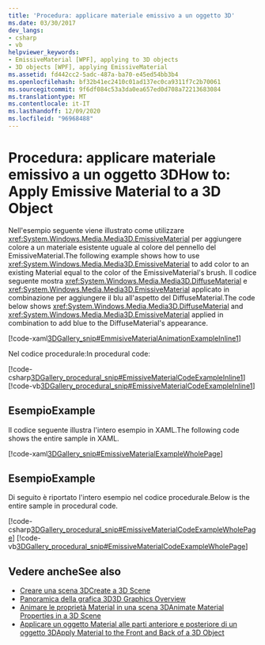 ```yaml
---
title: 'Procedura: applicare materiale emissivo a un oggetto 3D'
ms.date: 03/30/2017
dev_langs:
- csharp
- vb
helpviewer_keywords:
- EmissiveMaterial [WPF], applying to 3D objects
- 3D objects [WPF], applying EmissiveMaterial
ms.assetid: fd442cc2-5adc-487a-ba70-e45ed54bb3b4
ms.openlocfilehash: bf32b41ec2410c01ad137ec0ca9311f7c2b70061
ms.sourcegitcommit: 9f6df084c53a3da0ea657ed0d708a72213683084
ms.translationtype: MT
ms.contentlocale: it-IT
ms.lasthandoff: 12/09/2020
ms.locfileid: "96968488"
---
```

# <a name="how-to-apply-emissive-material-to-a-3d-object"></a><span data-ttu-id="7c57d-102">Procedura: applicare materiale emissivo a un oggetto 3D</span><span class="sxs-lookup"><span data-stu-id="7c57d-102">How to: Apply Emissive Material to a 3D Object</span></span>
<span data-ttu-id="7c57d-103">Nell'esempio seguente viene illustrato come utilizzare <xref:System.Windows.Media.Media3D.EmissiveMaterial> per aggiungere colore a un materiale esistente uguale al colore del pennello del EmissiveMaterial.</span><span class="sxs-lookup"><span data-stu-id="7c57d-103">The following example shows how to use <xref:System.Windows.Media.Media3D.EmissiveMaterial> to add color to an existing Material equal to the color of the EmissiveMaterial's brush.</span></span> <span data-ttu-id="7c57d-104">Il codice seguente mostra <xref:System.Windows.Media.Media3D.DiffuseMaterial> e <xref:System.Windows.Media.Media3D.EmissiveMaterial> applicato in combinazione per aggiungere il blu all'aspetto del DiffuseMaterial.</span><span class="sxs-lookup"><span data-stu-id="7c57d-104">The code below shows <xref:System.Windows.Media.Media3D.DiffuseMaterial> and <xref:System.Windows.Media.Media3D.EmissiveMaterial> applied in combination to add blue to the DiffuseMaterial's appearance.</span></span>  
  
 [!code-xaml[3DGallery_snip#EmmisiveMaterialAnimationExampleInline1](~/samples/snippets/csharp/VS_Snippets_Wpf/3DGallery_snip/CS/EmissiveMaterialExample.xaml#emmisivematerialanimationexampleinline1)]  
  
 <span data-ttu-id="7c57d-105">Nel codice procedurale:</span><span class="sxs-lookup"><span data-stu-id="7c57d-105">In procedural code:</span></span>  
  
 [!code-csharp[3DGallery_procedural_snip#EmissiveMaterialCodeExampleInline1](~/samples/snippets/csharp/VS_Snippets_Wpf/3DGallery_procedural_snip/CSharp/EmissiveMaterialExample.cs#emissivematerialcodeexampleinline1)]
 [!code-vb[3DGallery_procedural_snip#EmissiveMaterialCodeExampleInline1](~/samples/snippets/visualbasic/VS_Snippets_Wpf/3DGallery_procedural_snip/visualbasic/emissivematerialexample.vb#emissivematerialcodeexampleinline1)]  
  
## <a name="example"></a><span data-ttu-id="7c57d-106">Esempio</span><span class="sxs-lookup"><span data-stu-id="7c57d-106">Example</span></span>  
 <span data-ttu-id="7c57d-107">Il codice seguente illustra l'intero esempio in XAML.</span><span class="sxs-lookup"><span data-stu-id="7c57d-107">The following code shows the entire sample in XAML.</span></span>  
  
 [!code-xaml[3DGallery_snip#EmissiveMaterialExampleWholePage](~/samples/snippets/csharp/VS_Snippets_Wpf/3DGallery_snip/CS/EmissiveMaterialExample.xaml#emissivematerialexamplewholepage)]  
  
## <a name="example"></a><span data-ttu-id="7c57d-108">Esempio</span><span class="sxs-lookup"><span data-stu-id="7c57d-108">Example</span></span>  
 <span data-ttu-id="7c57d-109">Di seguito è riportato l'intero esempio nel codice procedurale.</span><span class="sxs-lookup"><span data-stu-id="7c57d-109">Below is the entire sample in procedural code.</span></span>  
  
 [!code-csharp[3DGallery_procedural_snip#EmissiveMaterialCodeExampleWholePage](~/samples/snippets/csharp/VS_Snippets_Wpf/3DGallery_procedural_snip/CSharp/EmissiveMaterialExample.cs#emissivematerialcodeexamplewholepage)]
 [!code-vb[3DGallery_procedural_snip#EmissiveMaterialCodeExampleWholePage](~/samples/snippets/visualbasic/VS_Snippets_Wpf/3DGallery_procedural_snip/visualbasic/emissivematerialexample.vb#emissivematerialcodeexamplewholepage)]  
  
## <a name="see-also"></a><span data-ttu-id="7c57d-110">Vedere anche</span><span class="sxs-lookup"><span data-stu-id="7c57d-110">See also</span></span>

- [<span data-ttu-id="7c57d-111">Creare una scena 3D</span><span class="sxs-lookup"><span data-stu-id="7c57d-111">Create a 3D Scene</span></span>](how-to-create-a-3-d-scene.md)
- [<span data-ttu-id="7c57d-112">Panoramica della grafica 3D</span><span class="sxs-lookup"><span data-stu-id="7c57d-112">3D Graphics Overview</span></span>](3-d-graphics-overview.md)
- [<span data-ttu-id="7c57d-113">Animare le proprietà Material in una scena 3D</span><span class="sxs-lookup"><span data-stu-id="7c57d-113">Animate Material Properties in a 3D Scene</span></span>](how-to-animate-material-properties-in-a-3-d-scene.md)
- [<span data-ttu-id="7c57d-114">Applicare un oggetto Material alle parti anteriore e posteriore di un oggetto 3D</span><span class="sxs-lookup"><span data-stu-id="7c57d-114">Apply Material to the Front and Back of a 3D Object</span></span>](how-to-apply-material-to-the-front-and-back-of-a-3-d-object.md)
